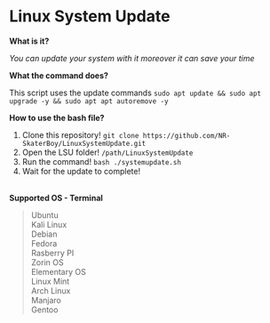 # Linux System Update

**What is it?**<br>

*You can update your system with it moreover it can save your time*

**What the command does?**<br>

This script uses the update commands `sudo apt update && sudo apt upgrade -y && sudo apt apt autoremove -y`

**How to use the bash file?**
<br>
1. Clone this repository! `git clone https://github.com/NR-SkaterBoy/LinuxSystemUpdate.git`<br>
2. Open the LSU folder! `/path/LinuxSystemUpdate`<br>
3. Run the command! `bash ./systemupdate.sh`<br>
4. Wait for the update to complete!<br><br>

**Supported OS - Terminal**<br>

>Ubuntu<br>
>Kali Linux<br>
>Debian<br>
>Fedora<br>
>Rasberry PI<br>
>Zorin OS<br>
>Elementary OS<br>
>Linux Mint<br>
>Arch Linux<br>
>Manjaro<br>
>Gentoo

